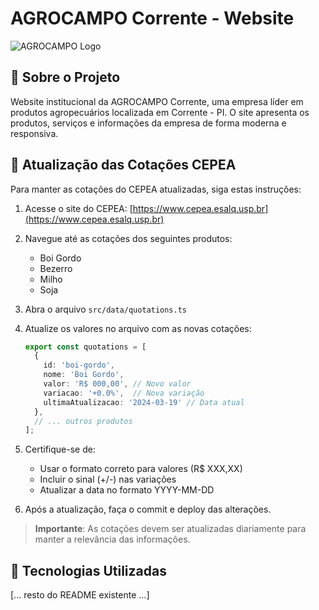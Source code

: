 # AGROCAMPO Corrente - Website

![AGROCAMPO Logo](https://i.imgur.com/tdogxsx.png)

## 🌾 Sobre o Projeto

Website institucional da AGROCAMPO Corrente, uma empresa líder em produtos agropecuários localizada em Corrente - PI. O site apresenta os produtos, serviços e informações da empresa de forma moderna e responsiva.

## 🔄 Atualização das Cotações CEPEA

Para manter as cotações do CEPEA atualizadas, siga estas instruções:

1. Acesse o site do CEPEA: [https://www.cepea.esalq.usp.br](https://www.cepea.esalq.usp.br)

2. Navegue até as cotações dos seguintes produtos:
   - Boi Gordo
   - Bezerro
   - Milho
   - Soja

3. Abra o arquivo `src/data/quotations.ts`

4. Atualize os valores no arquivo com as novas cotações:
   ```typescript
   export const quotations = [
     {
       id: 'boi-gordo',
       nome: 'Boi Gordo',
       valor: 'R$ 000,00', // Novo valor
       variacao: '+0.0%',  // Nova variação
       ultimaAtualizacao: '2024-03-19' // Data atual
     },
     // ... outros produtos
   ];
   ```

5. Certifique-se de:
   - Usar o formato correto para valores (R$ XXX,XX)
   - Incluir o sinal (+/-) nas variações
   - Atualizar a data no formato YYYY-MM-DD

6. Após a atualização, faça o commit e deploy das alterações.

> **Importante**: As cotações devem ser atualizadas diariamente para manter a relevância das informações.

## 🚀 Tecnologias Utilizadas

[... resto do README existente ...]